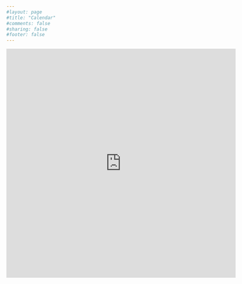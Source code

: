 ```yaml
---
#layout: page
#title: "Calendar"
#comments: false
#sharing: false
#footer: false
---
```


<iframe src="https://www.google.com/calendar/embed?height=600&amp;wkst=2&amp;bgcolor=%23F8F8F8&amp;src=7drjmav13686ek07517dk02e54%40group.calendar.google.com&amp;color=%23060D5E&amp;ctz=Asia%2FJakarta" style=" border-width:0 " width="600" height="600" frameborder="0" scrolling="no"></iframe>
